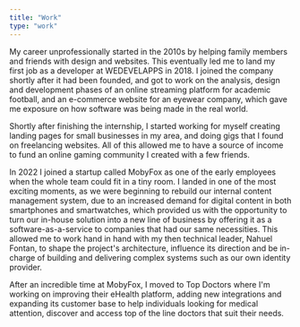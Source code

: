 ```yaml
---
title: "Work"
type: "work"
---
```


My career unprofessionally started in the 2010s by helping family members and
friends with design and websites. This eventually led me to land my first job
as a developer at WEDEVELAPPS in 2018. I joined the company shortly after it
had been founded, and got to work on the analysis, design and development
phases of an online streaming platform for academic football, and an e-commerce
website for an eyewear company, which gave me exposure on how software was being
made in the real world.

Shortly after finishing the internship, I started working for myself creating
landing pages for small businesses in my area, and doing gigs that I found on
freelancing websites. All of this allowed me to have a source of income to fund
an online gaming community I created with a few friends.

In 2022 I joined a startup called MobyFox as one of the early employees when
the whole team could fit in a tiny room. I landed in one of the most exciting
moments, as we were beginning to rebuild our internal content management system,
due to an increased demand for digital content in both smartphones and
smartwatches, which provided us with the opportunity to turn our in-house solution
into a new line of business by offering it as a software-as-a-service to companies
that had our same necessities. This allowed me to work hand in hand with my then
technical leader, Nahuel Fontan, to shape the project's architecture, influence
its direction and be in-charge of building and delivering complex systems such
as our own identity provider.

After an incredible time at MobyFox, I moved to Top Doctors where I'm working on
improving their eHealth platform, adding new integrations and expanding its
customer base to help individuals looking for medical attention, discover and
access top of the line doctors that suit their needs.
